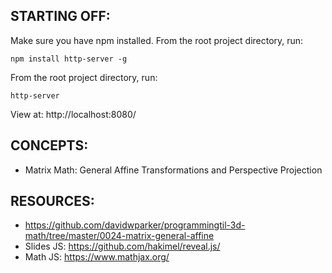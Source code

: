 ## STARTING OFF:

Make sure you have npm installed.
From the root project directory, run:
```
npm install http-server -g
```

From the root project directory, run:
```
http-server
```

View at: http://localhost:8080/

## CONCEPTS:

* Matrix Math: General Affine Transformations and Perspective Projection

## RESOURCES:

* https://github.com/davidwparker/programmingtil-3d-math/tree/master/0024-matrix-general-affine
* Slides JS: https://github.com/hakimel/reveal.js/
* Math JS: https://www.mathjax.org/

